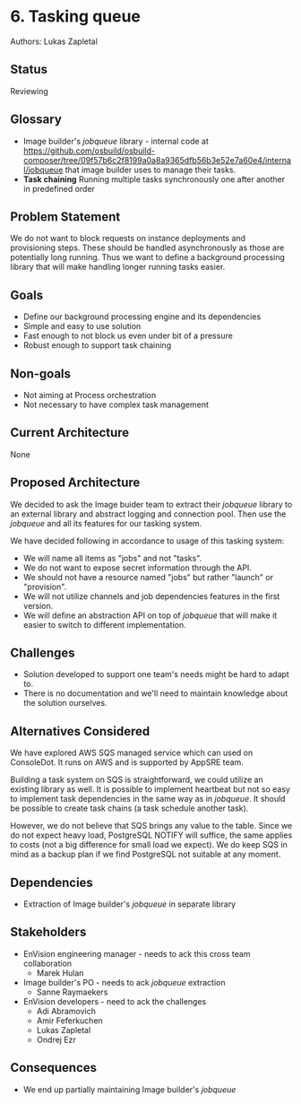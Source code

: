 # 6. Tasking queue

Authors: Lukas Zapletal


## Status

Reviewing

## Glossary

* Image builder's *jobqueue* library - internal code at https://github.com/osbuild/osbuild-composer/tree/09f57b6c2f8199a0a8a9365dfb56b3e52e7a60e4/internal/jobqueue that image builder uses to manage their tasks.
* **Task chaining** Running multiple tasks synchronously one after another in predefined order

## Problem Statement

We do not want to block requests on instance deployments and provisioning steps.
These should be handled asynchronously as those are potentially long running.
Thus we want to define a background processing library that will make handling longer running tasks easier.

## Goals

* Define our background processing engine and its dependencies
* Simple and easy to use solution
* Fast enough to not block us even under bit of a pressure
* Robust enough to support task chaining


## Non-goals

* Not aiming at Process orchestration
* Not necessary to have complex task management


## Current Architecture

None


## Proposed Architecture

We decided to ask the Image buider team to extract their *jobqueue* library
to an external library and abstract logging and connection pool. Then
use the *jobqueue* and all its features for our tasking system.

We have decided following in accordance to usage of this tasking system:
* We will name all items as "jobs" and not "tasks".
* We do not want to expose secret information through the API.
* We should not have a resource named "jobs" but rather "launch" or "provision".
* We will not utilize channels and job dependencies features in the first version.
* We will define an abstraction API on top of *jobqueue* that will make it easier to switch to different implementation.

## Challenges

* Solution developed to support one team's needs might be hard to adapt to.
* There is no documentation and we'll need to maintain knowledge about the solution ourselves.


## Alternatives Considered

We have explored AWS SQS managed service which can used on ConsoleDot.
It runs on AWS and is supported by AppSRE team.

Building a task system on SQS is straightforward, we could utilize an
existing library as well. It is possible to implement heartbeat but
not so easy to implement task dependencies in the same way as in
*jobqueue*. It should be possible to create task chains (a task schedule
another task).

However, we do not believe that SQS brings any value to the table.
Since we do not expect heavy load, PostgreSQL NOTIFY will suffice,
the same applies to costs (not a big difference for small load we
expect). We do keep SQS in mind as a backup plan if we find PostgreSQL
not suitable at any moment.


## Dependencies

* Extraction of Image builder's *jobqueue* in separate library


## Stakeholders

* EnVision engineering manager - needs to ack this cross team collaboration
  * Marek Hulan
* Image builder's PO - needs to ack *jobqueue* extraction
  * Sanne Raymaekers
* EnVision developers - need to ack the challenges
  * Adi Abramovich
  * Amir Feferkuchen
  * Lukas Zapletal
  * Ondrej Ezr


## Consequences

* We end up partially maintaining Image builder's *jobqueue*
